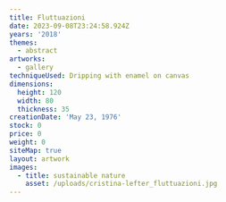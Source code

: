 ```yaml
---
title: Fluttuazioni
date: 2023-09-08T23:24:58.924Z
years: '2018'
themes:
  - abstract
artworks:
  - gallery
techniqueUsed: Dripping with enamel on canvas
dimensions:
  height: 120
  width: 80
  thickness: 35
creationDate: 'May 23, 1976'
stock: 0
price: 0
weight: 0
siteMap: true
layout: artwork
images:
  - title: sustainable nature
    asset: /uploads/cristina-lefter_fluttuazioni.jpg
---
```


